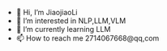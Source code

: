 - 👋 Hi, I’m JiaojiaoLi
- 👀 I’m interested in NLP,LLM,VLM
- 🌱 I’m currently learning LLM
- 📫 How to reach me 2714067668@qq,com

<!---
Aphasia0515/Aphasia0515 is a ✨ special ✨ repository because its `README.md` (this file) appears on your GitHub profile.
You can click the Preview link to take a look at your changes.
--->
